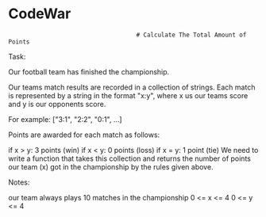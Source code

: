 # CodeWar
                                        # Calculate The Total Amount of Points

Task:

Our football team has finished the championship.

Our teams match results are recorded in a collection of strings. Each match is represented by a string in the format "x:y", where x us our teams score and y is our opponents score.

For example: ["3:1", "2:2", "0:1", ...]

Points are awarded for each match as follows:

if x > y: 3 points (win)
if x < y: 0 points (loss)
if x = y: 1 point (tie)
We need to write a function that takes this collection and returns the number of points our team (x) got in the championship by the rules given above.

Notes:

our team always plays 10 matches in the championship
0 <= x <= 4
0 <= y <= 4